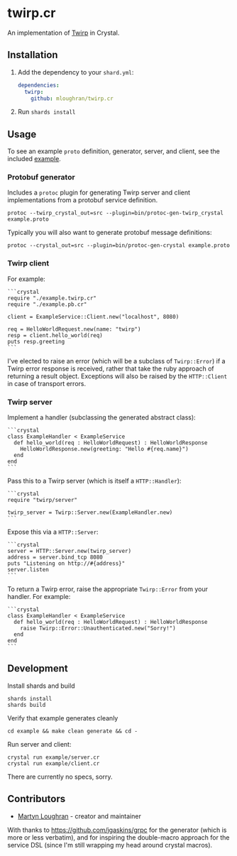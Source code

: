# twirp.cr

An implementation of [Twirp](https://github.com/twitchtv/twirp) in Crystal.

## Installation

1. Add the dependency to your `shard.yml`:

   ```yaml
   dependencies:
     twirp:
       github: mloughran/twirp.cr
   ```

2. Run `shards install`

## Usage

To see an example `proto` definition, generator, server, and client, see the included [example](https://github.com/mloughran/twirp.cr/example).

### Protobuf generator

Includes a `protoc` plugin for generating Twirp server and client implementations from a protobuf service definition.

	protoc --twirp_crystal_out=src --plugin=bin/protoc-gen-twirp_crystal example.proto

Typically you will also want to generate protobuf message definitions:

	protoc --crystal_out=src --plugin=bin/protoc-gen-crystal example.proto

### Twirp client

For example:

	```crystal
	require "./example.twirp.cr"
	require "./example.pb.cr"

	client = ExampleService::Client.new("localhost", 8080)

	req = HelloWorldRequest.new(name: "twirp")
	resp = client.hello_world(req)
	puts resp.greeting
	```

I've elected to raise an error (which will be a subclass of `Twirp::Error`) if a Twirp error response is received, rather that take the ruby approach of returning a result object. Exceptions will also be raised by the `HTTP::Client` in case of transport errors.

### Twirp server

Implement a handler (subclassing the generated abstract class):

	```crystal
	class ExampleHandler < ExampleService
	  def hello_world(req : HelloWorldRequest) : HelloWorldResponse
	    HelloWorldResponse.new(greeting: "Hello #{req.name}")
	  end
	end
	```

Pass this to a Twirp server (which is itself a `HTTP::Handler`):

	```crystal
	require "twirp/server"
	
	twirp_server = Twirp::Server.new(ExampleHandler.new)
	```

Expose this via a `HTTP::Server`:

	```crystal
	server = HTTP::Server.new(twirp_server)
	address = server.bind_tcp 8080
	puts "Listening on http://#{address}"
	server.listen
	```

To return a Twirp error, raise the appropriate `Twirp::Error` from your handler. For example:

	```crystal
	class ExampleHandler < ExampleService
	  def hello_world(req : HelloWorldRequest) : HelloWorldResponse
	    raise Twirp::Error::Unauthenticated.new("Sorry!")
	  end
	end
	```

## Development

Install shards and build

	shards install
	shards build

Verify that example generates cleanly

	cd example && make clean generate && cd -

Run server and client:

	crystal run example/server.cr
	crystal run example/client.cr

There are currently no specs, sorry.

## Contributors

- [Martyn Loughran](https://github.com/mloughran) - creator and maintainer

With thanks to https://github.com/jgaskins/grpc for the generator (which is more or less verbatim), and for inspiring the double-macro approach for the service DSL (since I'm still wrapping my head around crystal macros).
